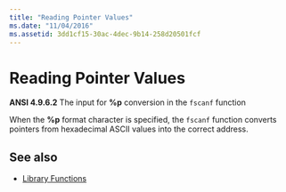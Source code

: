 ```yaml
---
title: "Reading Pointer Values"
ms.date: "11/04/2016"
ms.assetid: 3dd1cf15-30ac-4dec-9b14-258d20501fcf
---
```

# Reading Pointer Values

**ANSI 4.9.6.2** The input for **%p** conversion in the `fscanf` function

When the **%p** format character is specified, the `fscanf` function converts pointers from hexadecimal ASCII values into the correct address.

## See also

- [Library Functions](../c-language/library-functions.md)
